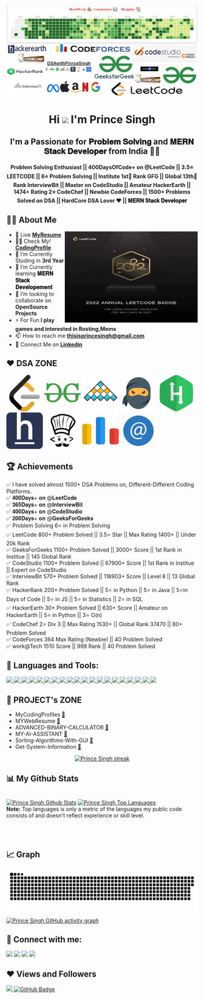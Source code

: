 <img src="DSAwithPrinceSingh1 - Copy.png">                     

<h1 align="center">Hi <img src="https://raw.githubusercontent.com/MartinHeinz/MartinHeinz/master/wave.gif" width="30px"> I'm <b>Prince Singh</b></h1>
<h2 align="center"><b>I'm a Passionate for 𝐏𝐫𝐨𝐛𝐥𝐞𝐦 𝐒𝐨𝐥𝐯𝐢𝐧𝐠 and 𝐌𝐄𝐑𝐍 𝐒𝐭𝐚𝐜𝐤 𝐃𝐞𝐯𝐞𝐥𝐨𝐩𝐞𝐫 from India 🏳️‍🌈</b></h2>
<h4 align="center"><b>Problem Solving Enthusiast || 400DaysOfCode+ on @LeetCode || 3.5⭐ LEETCODE || 6⭐ Problem Solving || Institute 1st🥇 Rank GFG || Global 13th🥇 Rank InterviewBit || Master on CodeStudio || Amateur HackerEarth || 1474+ Rating 2⭐ CodeChef || Newbie CodeForces || 1500+ Problems Solved on DSA || HardCore DSA Lover ❤️ || 𝐌𝐄𝐑𝐍 𝐒𝐭𝐚𝐜𝐤 𝐃𝐞𝐯𝐞𝐥𝐨𝐩𝐞𝐫 
</b></h4> 


<!-- <img align="right" alt="Coding" width="400" src="bn.gif"> -->

## 🙋‍♂️ About Me
<a><img align="right" src="MyLCGoldBedge.gif" width="350" height="240" /></a>
- 📔 Live [**MyResume**](https://princesinghhub.github.io/MYWebResume/) 
- 👨‍💻 Check My! [**CodingProfile**](https://princesinghhub.github.io/MyCodingProfiles/)
- 🔭 I’m Currently Studing in **3rd Year**
- 📘 I’m Currently learning **𝐌𝐄𝐑𝐍 𝐒𝐭𝐚𝐜𝐤 𝐃𝐞𝐯𝐞𝐥𝐨𝐩𝐞𝐦𝐞𝐧𝐭**
- 👯 I’m looking to collaborate on **OpenSource Projects**
- ⚡ For Fun **I play games and interested in Rosting,Mems**
- 📫 How to reach me **thisisprincesingh@gmail.com**
- 🔗 Connect Me on [**Linkedin**](https://www.linkedin.com/in/prince-singh-314a65187/)


## ❤️ DSA ZONE

<p align="left"> 
<img src="lc.png">
<img src="gfg.png">
<img src="ib.png" height="96px" width="96px">
<img src="cn.png">
<img src="hr.png">
<img src="he.png" height="96px" width="96px"> 
<img src="cc.png" height="96px" width="96px">
<img src="cf.png">
<img src="wk.png" height="96px" width="96px">

</p> 


## 🏆 Achievements
✅ I have solved almost 1500+ DSA Problems on, Different-Different Coding Platforms.  <br>
✅ 𝟒𝟎𝟎𝐃𝐚𝐲𝐬+ 𝐨𝐧 @𝐋𝐞𝐞𝐭𝐂𝐨𝐝𝐞 <br>
✅ 𝟑𝟔𝟓𝐃𝐚𝐲𝐬+ 𝐨𝐧 @𝐈𝐧𝐭𝐞𝐫𝐯𝐢𝐞𝐰𝐁𝐢𝐭 <br>
✅ 𝟒𝟎𝟎𝐃𝐚𝐲𝐬+ 𝐨𝐧 @𝐂𝐨𝐝𝐞𝐒𝐭𝐮𝐝𝐢𝐨 <br>
✅ 𝟐𝟎𝟎𝐃𝐚𝐲𝐬+ 𝐨𝐧 @𝐆𝐞𝐞𝐤𝐬𝐅𝐨𝐫𝐆𝐞𝐞𝐤𝐬 <br>
✅ Problem Solving 6⭐ in Problem Solving <br>
✅ LeetCode 800+ Problem Solved || 3.5⭐ Star || Max Rating 1400+ || Under 20k Rank <br>
✅ GeeksForGeeks 1100+ Problem Solved || 3000+ Score || 1st Rank in Institue || 145 Global Rank <br>
✅ CodeStudio 1100+ Problem Solved || 67900+ Score || 1st Rank in Institue || Expert on CodeStudio <br>
✅ InterviewBit 570+ Problem Solved || 118903+ Score || Level 8 || 13 Global Rank <br>
✅ HackerRank 200+ Problem Solved || 5⭐ in Python || 5⭐ in Java || 5⭐in Days of Code || 5⭐ in JS || 5⭐ in Statistics || 2⭐ in SQL <br>
✅ HackerEarth 30+ Problem Solved || 630+ Score || Amateur on HackerEarth || 5⭐ in Python || 3⭐ O(n) <br>
✅ CodeChef 2⭐ Div 3 || Max Rating 1530+ || Global Rank 37470 || 80+ Problem Solved <br>
✅ CodeForces 364 Max Rating (Newbie) || 40 Problem Solved <br>
✅ work@Tech 1510 Score || 999 Rank || 40 Problem Solved <br>


## 🚀 Languages and Tools:

<p align="left"> 
    <a href="#"> <img src="https://img.icons8.com/color/96/000000/python--v1.png"/> </a>
    <a href="#"> <img src="https://img.icons8.com/color/96/000000/java-coffee-cup-logo--v1.png"/> </a>
    <a href="#"> <img src="https://img.icons8.com/color/96/000000/html-5--v1.png"/> </a> 
    <a href="#"> <img src="https://img.icons8.com/color/96/000000/css3.png"/> </a> 
    <a href="#"> <img src="https://img.icons8.com/color/96/000000/bootstrap.png"/> </a> 
    <a href="#"> <img src="https://img.icons8.com/color/96/000000/mysql-logo.png"/> </a>
    <a href="#"> <img src="https://img.icons8.com/color/96/000000/git.png"/> </a>
    <a href="#"> <img src="https://img.icons8.com/ios-filled/100/000000/github.png"/> </a> 
    <a href="#"> <img src="https://img.icons8.com/color/96/000000/pycharm.png"/> </a>
    <a href="#"> <img src="https://img.icons8.com/color/96/000000/intellij-idea.png"/> </a>
    <a href="#"> <img src="https://img.icons8.com/color/96/000000/visual-studio--v2.png"/> </a>
    <a href="#"> <img src="https://img.icons8.com/color/96/000000/linux--v1.png"/> </a> 
    <a href="#"> <img src="https://img.icons8.com/color/96/windows-10.png"/> </a>
    <a href="#"> <img src="https://img.icons8.com/ios-filled/100/000000/django.png"/> </a> 
    <a href="#"> <img src="https://img.icons8.com/color/96/000000/c-sharp-logo-2.png"/> </a>
    <a href="#"> <img src="https://img.icons8.com/color/96/000000/adobe-photoshop--v1.png"/> </a>   
    <a href="#"> <img src="https://img.icons8.com/color/96/mongodb.png"/> </a>  
    <a href="#"> <img src="https://img.icons8.com/ios/96/express-js.png"/> </a>  
    <a href="#"> <img src="https://img.icons8.com/officel/96/react.png"/> </a> 
    <a href="#"> <img src="https://img.icons8.com/fluency/96/node-js.png"/> </a>
</p>


## 📝 PROJECT's ZONE

-  MyCodingProfiles [**🔗**](https://github.com/PrinceSinghhub/MyCodingProfiles) 
-  MYWebResume [**🔗**](https://github.com/PrinceSinghhub/MYWebResume)  
-  ADVANCED-BINARY-CALCULATOR [**🔗**](https://github.com/PrinceSinghhub/ADVANCED-BINARY-CALCULATOR) 
-  MY-AI-ASSISTANT [**🔗**](https://github.com/PrinceSinghhub/MY-AI-ASSISTANT) 
-  Sorting-Algorithms-With-GUI [**🔗**](https://github.com/PrinceSinghhub/Sorting-Algorithms-With-GUI) 
-  Get-System-Information [**🔗**](https://github.com/PrinceSinghhub/Get-System-Information) 

<p align="center">
    <a href="https://https://github.com/PrinceSinghhub/github-readme-streak-stats">
        <img title="🔥 Get streak stats for your profile at git.io/streak-stats" alt="Prince Singh streak" src="https://github-readme-streak-stats.herokuapp.com/?user=PrinceSinghhub&theme=black-ice&hide_border=true&stroke=0000&background=060A0CD0"/>
    </a>
</p>

## 📊 My Github Stats

   <br/>
<a href="https://github.com/PrinceSinghhub/github-readme-stats"><img alt="Prince Singh Github Stats" src="https://github-readme-stats.vercel.app/api?username=PrinceSinghhub&show_icons=true&count_private=true&theme=react&hide_border=true&bg_color=0D1117" /></a>
  <a href="https://github.com/PrinceSinghhub/github-readme-stats"><img alt="Prince Singh Top Languages" src="https://github-readme-stats.vercel.app/api/top-langs/?username=PrinceSinghhub&langs_count=8&count_private=true&layout=compact&theme=react&hide_border=true&bg_color=0D1117" /></a>
  <br/>
  <b>Note:</b> Top languages is only a metric of the languages my public code consists of and doesn't reflect experience or skill level.

<br/>
<br/>



<br/>
<br/>

## 📈 Graph
<p align="center">
   <img src="https://github.com/killshotxd/svgIcons/blob/main/github-contribution-grid-snake.svg" alt="snake">
</p>


[![Prince Singh GitHub activity graph](https://github-readme-activity-graph.cyclic.app/graph?username=PrinceSinghHub&theme=github-compact)](https://github.com/PrinceSinghHub/github-readme-activity-graph)

## 📧 Connect with me:
<p align="left">

<a href = "https://www.linkedin.com/in/prince-singh-314a65187/" target="_main"><img src="https://img.icons8.com/fluent/48/000000/linkedin.png"/></a>
<a href = "#"><img src="https://img.icons8.com/fluent/48/000000/twitter.png"/></a>
<a href = "#"><img src="https://img.icons8.com/fluent/48/000000/instagram-new.png"/></a>
<a href = "#"><img src="https://img.icons8.com/color/48/000000/youtube-play.png"/></a>

</p>

## ❤ Views and Followers
<a href="https://github.com/Meghna-DAS/github-profile-views-counter">
    <img src="https://komarev.com/ghpvc/?username=PrinceSinghhub">
</a>
<a href="https://github.com/PrinceSinghhub?tab=followers"><img src="https://img.shields.io/github/followers/PrinceSinghhub?label=Followers&style=social" alt="GitHub Badge"></a>
